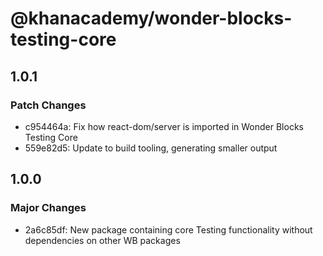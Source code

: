 # @khanacademy/wonder-blocks-testing-core

## 1.0.1

### Patch Changes

-   c954464a: Fix how react-dom/server is imported in Wonder Blocks Testing Core
-   559e82d5: Update to build tooling, generating smaller output

## 1.0.0

### Major Changes

-   2a6c85df: New package containing core Testing functionality without dependencies on other WB packages
